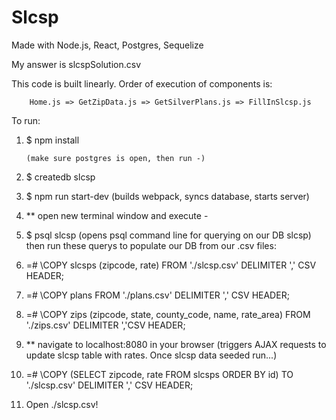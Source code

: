 # Slcsp

Made with Node.js, React, Postgres, Sequelize

My answer is slcspSolution.csv

This code is built linearly. Order of execution of components is: 

        Home.js => GetZipData.js => GetSilverPlans.js => FillInSlcsp.js

To run:

1.  $ npm install
        
        (make sure postgres is open, then run -)
2.  $ createdb slcsp

3.  $ npm run start-dev
        (builds webpack, syncs database, starts server)

4.  ** open new terminal window and execute - 

5.  $ psql slcsp
        (opens psql command line for querying on our DB slcsp)
        then run these querys to populate our DB from our .csv files:

6.  =# \COPY slcsps (zipcode, rate) FROM './slcsp.csv' DELIMITER ',' CSV HEADER;
7.  =# \COPY plans FROM './plans.csv' DELIMITER ',' CSV HEADER;
8.  =# \COPY zips (zipcode, state, county_code, name, rate_area) FROM './zips.csv' DELIMITER ','CSV HEADER;

9.  ** navigate to localhost:8080 in your browser
        (triggers AJAX requests to update slcsp table with rates. Once slcsp data seeded run...)

10. =# \COPY (SELECT zipcode, rate FROM slcsps ORDER BY id) TO './slcsp.csv' DELIMITER ',' CSV HEADER;
        
11. Open ./slcsp.csv!

